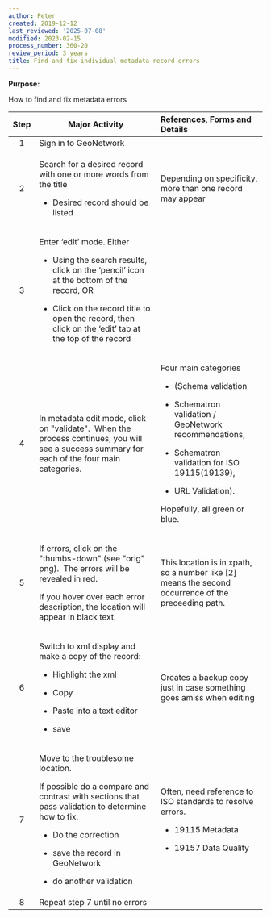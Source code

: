 ```yaml
---
author: Peter
created: 2019-12-12
last_reviewed: '2025-07-08'
modified: 2023-02-15
process_number: 360-20
review_period: 3 years
title: Find and fix individual metadata record errors
---
```


**Purpose:**

How to find and fix metadata errors

<table>
<colgroup>
<col style="width: 10%" />
<col style="width: 47%" />
<col style="width: 41%" />
</colgroup>
<thead>
<tr>
<th style="text-align: center;"><strong>Step</strong></th>
<th><strong>Major Activity</strong></th>
<th style="text-align: left;"><strong>References, Forms and Details</strong></th>
</tr>
</thead>
<tbody>
<tr>
<td style="text-align: center;">1</td>
<td>Sign in to GeoNetwork</td>
<td style="text-align: left;"></td>
</tr>
<tr>
<td style="text-align: center;">2</td>
<td><p>Search for a desired record with one or more words from the title</p>
<ul>
<li><p>Desired record should be listed</p></li>
</ul></td>
<td style="text-align: left;">Depending on specificity, more than one record may appear</td>
</tr>
<tr>
<td style="text-align: center;">3</td>
<td><p>Enter ‘edit’ mode. Either</p>
<ul>
<li><p>Using the search results, click on the ‘pencil’ icon at the bottom of the record, OR</p></li>
<li><p>Click on the record title to open the record, then click on the ‘edit’ tab at the top of the record</p></li>
</ul></td>
<td style="text-align: left;"></td>
</tr>
<tr>
<td style="text-align: center;">4</td>
<td>In metadata edit mode, click on "validate".  When the process continues, you will see a success summary for each of the four main categories.</td>
<td style="text-align: left;"><p>Four main categories</p>
<ul>
<li><p>(Schema validation</p></li>
<li><p>Schematron validation / GeoNetwork recommendations,</p></li>
<li><p>Schematron validation for ISO 19115(19139),</p></li>
<li><p>URL Validation). </p></li>
</ul>
<p>Hopefully, all green or blue.</p></td>
</tr>
<tr>
<td style="text-align: center;">5</td>
<td><p>If errors, click on the "thumbs-down" (see "orig" png).  The errors will be revealed in red. </p>
<p>If you hover over each error description, the location will appear in black text. </p></td>
<td style="text-align: left;">This location is in xpath, so a number like [2] means the second occurrence of the preceeding path.</td>
</tr>
<tr>
<td style="text-align: center;">6</td>
<td><p>Switch to xml display and make a copy of the record:</p>
<ul>
<li><p>Highlight the xml</p></li>
<li><p>Copy</p></li>
<li><p>Paste into a text editor</p></li>
<li><p>save</p></li>
</ul></td>
<td style="text-align: left;">Creates a backup copy just in case something goes amiss when editing</td>
</tr>
<tr>
<td style="text-align: center;">7</td>
<td><p>Move to the troublesome location.</p>
<p>If possible do a compare and contrast with sections that pass validation to determine how to fix.</p>
<ul>
<li><p>Do the correction</p></li>
<li><p>save the record in GeoNetwork</p></li>
<li><p>do another validation</p></li>
</ul></td>
<td style="text-align: left;"><p>Often, need reference to ISO standards to resolve errors.</p>
<ul>
<li><p>19115 Metadata</p></li>
<li><p>19157 Data Quality</p></li>
</ul></td>
</tr>
<tr>
<td style="text-align: center;">8</td>
<td style="text-align: left;">Repeat step 7 until no errors</td>
<td style="text-align: left;"></td>
</tr>
</tbody>
</table>